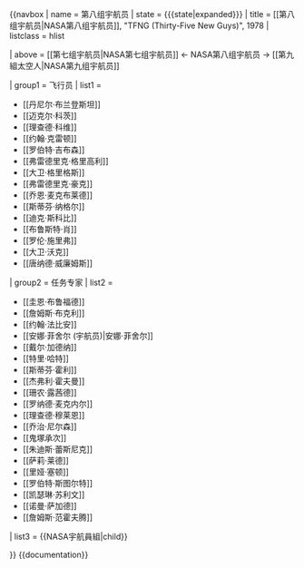 {{navbox
| name  = 第八组宇航员
| state = {{{state|expanded}}}
| title = [[第八组宇航员|NASA第八组宇航员]], "TFNG (Thirty-Five New Guys)", 1978
| listclass = hlist

| above = 
[[第七组宇航员|NASA第七组宇航员]] &larr; NASA第八组宇航员 → [[第九組太空人|NASA第九组宇航员]]

| group1 = 飞行员
| list1  =
* [[丹尼尔·布兰登斯坦]]
* [[迈克尔·科茨]]
* [[理查德·科维]]
* [[约翰·克雷顿]]
* [[罗伯特·吉布森]]
* [[弗雷德里克·格里高利]]
* [[大卫·格里格斯]]
* [[弗雷德里克·豪克]]
* [[乔恩·麦克布莱德]]
* [[斯蒂芬·纳格尔]]
* [[迪克·斯科比]]
* [[布鲁斯特·肖]]
* [[罗伦·施里弗]]
* [[大卫·沃克]]
* [[唐纳德·威廉姆斯]]

| group2 = 任务专家
| list2  =
* [[圭恩·布鲁福德]]
* [[詹姆斯·布克利]]
* [[约翰·法比安]]
* [[安娜·菲舍尔 (宇航员)|安娜·菲舍尔]]
* [[戴尔·加德纳]]
* [[特里·哈特]]
* [[斯蒂芬·霍利]]
* [[杰弗利·霍夫曼]]
* [[珊农·露茜德]]
* [[罗纳德·麦克内尔]]
* [[理查德·穆莱恩]]
* [[乔治·尼尔森]]
* [[鬼塚承次]]
* [[朱迪斯·蕾斯尼克]]
* [[萨莉·莱德]]
* [[里娅·塞顿]]
* [[罗伯特·斯图尔特]]
* [[凯瑟琳·苏利文]]
* [[诺曼·萨加德]]
* [[詹姆斯·范霍夫腾]]

| list3 = {{NASA宇航員組|child}}

}}<noinclude>
{{documentation}}
</noinclude>